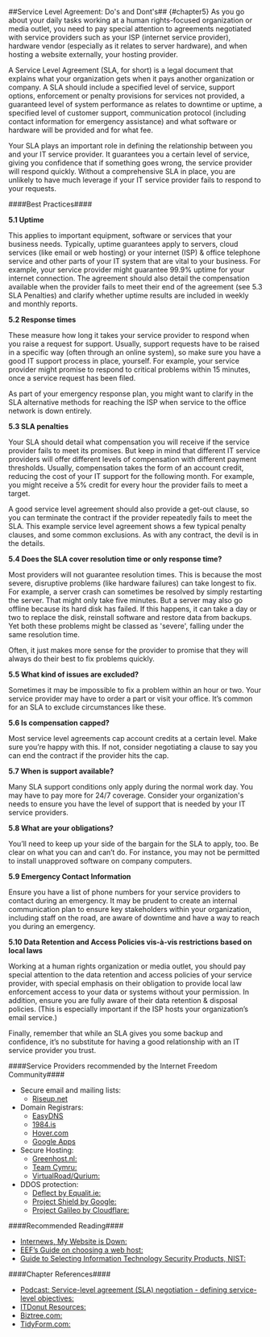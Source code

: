 ##Service Level Agreement: Do's and Dont's## {#chapter5}
As you go about your daily tasks working at a human rights-focused organization or media outlet, you need to pay special attention to agreements negotiated with service providers such as your ISP (internet service provider), hardware vendor (especially as it relates to server hardware), and when hosting a website externally, your hosting provider.

A Service Level Agreement (SLA, for short) is a legal document that explains what your organization gets when it pays another organization or company. A SLA should include a specified level of service, support options, enforcement or penalty provisions for services not provided, a guaranteed level of system performance as relates to downtime or uptime, a specified level of customer support, communication protocol (including contact information for emergency assistance) and what software or hardware will be provided and for what fee.

Your SLA plays an important role in defining the relationship between you and your IT service provider. It guarantees you a certain level of service, giving you confidence that if something goes wrong, the service provider will respond quickly. Without a comprehensive SLA in place, you are unlikely to have much leverage if your IT service provider fails to respond to your requests.

####Best Practices####

**5.1 Uptime**

This applies to important equipment, software or services that your business needs. Typically, uptime guarantees apply to servers, cloud services (like email or web hosting) or your internet (ISP) & office telephone service and other parts of your IT system that are vital to your business. For example, your service provider might guarantee 99.9% uptime for your internet connection. The agreement should also detail the compensation available when the provider fails to meet their end of the agreement (see 5.3 SLA Penalties) and clarify whether uptime results are included in weekly and monthly reports.

**5.2 Response times**

These measure how long it takes your service provider to respond when you raise a request for support. Usually, support requests have to be raised in a specific way (often through an online system), so make sure you have a good IT support process in place, yourself. For example, your service provider might promise to respond to critical problems within 15 minutes, once a service request has been filed.

As part of your emergency response plan, you might want to clarify in the SLA alternative methods for reaching the ISP when service to the office network is down entirely.

**5.3 SLA penalties**

Your SLA should detail what compensation you will receive if the service provider fails to meet its promises. But keep in mind that different IT service providers will offer different levels of compensation with different payment thresholds. Usually, compensation takes the form of an account credit, reducing the cost of your IT support for the following month. For example, you might receive a 5% credit for every hour the provider fails to meet a target.

A good service level agreement should also provide a get-out clause, so you can terminate the contract if the provider repeatedly fails to meet the SLA. This example service level agreement shows a few typical penalty clauses, and some common exclusions. As with any contract, the devil is in the details.

**5.4 Does the SLA cover resolution time or only response time?**

Most providers will not guarantee resolution times. This is because the most severe, disruptive problems (like hardware failures) can take longest to fix. For example, a server crash can sometimes be resolved by simply restarting the server. That might only take five minutes. But a server may also go offline because its hard disk has failed. If this happens, it can take a day or two to replace the disk, reinstall software and restore data from backups. Yet both these problems might be classed as 'severe', falling under the same resolution time.

Often, it just makes more sense for the provider to promise that they will always do their best to fix problems quickly.

**5.5 What kind of issues are excluded?**

Sometimes it may be impossible to fix a problem within an hour or two. Your service provider may have to order a part or visit your office. It’s common for an SLA to exclude circumstances like these.

**5.6 Is compensation capped?**

Most service level agreements cap account credits at a certain level. Make sure you’re happy with this. If not, consider negotiating a clause to say you can end the contract if the provider hits the cap.

**5.7 When is support available?**

Many SLA support conditions only apply during the normal work day. You may have to pay more for 24/7 coverage. Consider your organization's needs to ensure you have the level of support that is needed by your IT service providers.

**5.8 What are your obligations?**

You’ll need to keep up your side of the bargain for the SLA to apply, too. Be clear on what you can and can’t do. For instance, you may not be permitted to install unapproved software on company computers.

**5.9 Emergency Contact Information**

Ensure you have a list of phone numbers for your service providers to contact during an emergency. It may be prudent to create an internal communication plan to ensure key stakeholders within your organization, including staff on the road, are aware of downtime and have a way to reach you during an emergency.

**5.10 Data Retention and Access Policies vis-à-vis restrictions based on local laws**

Working at a human rights organization or media outlet, you should pay special attention to the data retention and access policies of your service provider, with special emphasis on their obligation to provide local law enforcement access to your data or systems without your permission. In addition, ensure you are fully aware of their data retention & disposal policies. (This is especially important if the ISP hosts your organization’s email service.)

Finally, remember that while an SLA gives you some backup and confidence, it’s no substitute for having a good relationship with an IT service provider you trust.

####Service Providers recommended by the Internet Freedom Community####

- Secure email and mailing lists:
    - [Riseup.net](https://Riseup.net)
- Domain Registrars:
    - [EasyDNS](https://web.easydns.com)
    - [1984.is](https://www.1984.is)
    - [Hover.com](https://www.hover.com)
    - [Google Apps](https://support.google.com/a/answer/53929?hl=en)
- Secure Hosting:
    - [Greenhost.nl:](https://greenhost.net)
    - [Team Cymru:](www.team-cymru.org)
    - [VirtualRoad/Qurium:](https://www.qurium.org/services/)
- DDOS protection:
    - [Deflect by Equalit.ie:](https://www.deflect.ca)
    - [Project Shield by Google:](https://projectshield.withgoogle.com/public)
    - [Project Galileo by Cloudflare:](https://www.cloudflare.com/galileo)


####Recommended Reading####

- [Internews, My Website is Down:](https://github.com/OpenInternet/MyWebsiteIsDown/blob/master/MyWebsiteIsDown.md)
- [EEF’s Guide on choosing a web host:](https://www.eff.org/keeping-your-site-alive/choosing-a-web-host)
- [Guide to Selecting Information Technology Security Products, NIST:](http://csrc.nist.gov/publications/nistpubs/800-36/NIST-SP800-36.pdf)

####Chapter References####

- [Podcast: Service-level agreement (SLA) negotiation - defining service-level objectives:](http://searchstorage.techtarget.com/feature/Service-level-agreement-SLA-negotiation-Defining-service-level-objectives)
- [ITDonut Resources:](http://www.itdonut.co.uk/it/it-support/it-support-contracts/sample-service-level-agreement)
- [Biztree.com:](http://www.biztree.com/doc/service-level-agreement-D778)
- [TidyForm.com:](http://www.tidyform.com/service-level-agreement.html)
